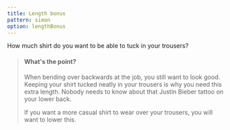 ```yaml
---
title: Length bonus
pattern: simon
option: lengthBonus
---
```


How much shirt do you want to be able to tuck in your trousers?

> #### What's the point?
> 
> When bending over backwards at the job, you still want to look good. Keeping your shirt tucked neatly in your trousers is why you need this extra length. Nobody needs to know about that Justin Bieber tattoo on your lower back.
> 
> If you want a more casual shirt to wear over your trousers, you will want to lower this.